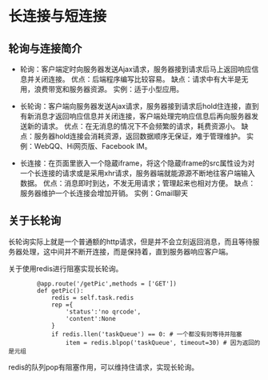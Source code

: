 # 长连接与短连接

## 轮询与连接简介
- 轮询：客户端定时向服务器发送Ajax请求，服务器接到请求后马上返回响应信息并关闭连接。
优点：后端程序编写比较容易。
缺点：请求中有大半是无用，浪费带宽和服务器资源。
实例：适于小型应用。


- 长轮询：客户端向服务器发送Ajax请求，服务器接到请求后hold住连接，直到有新消息才返回响应信息并关闭连接，客户端处理完响应信息后再向服务器发送新的请求。
优点：在无消息的情况下不会频繁的请求，耗费资源小。
缺点：服务器hold连接会消耗资源，返回数据顺序无保证，难于管理维护。
实例：WebQQ、Hi网页版、Facebook IM。


- 长连接：在页面里嵌入一个隐蔵iframe，将这个隐蔵iframe的src属性设为对一个长连接的请求或是采用xhr请求，服务器端就能源源不断地往客户端输入数据。
优点：消息即时到达，不发无用请求；管理起来也相对方便。
缺点：服务器维护一个长连接会增加开销。
实例：Gmail聊天


## 关于长轮询
长轮询实际上就是一个普通额的http请求，但是并不会立刻返回消息，而且等待服务器处理，这中间并不断开连接，而是保持着，直到服务器响应客户端。

关于使用redis进行阻塞实现长轮询。
```
        @app.route('/getPic',methods = ['GET'])
        def getPic():
            redis = self.task.redis
            rep ={
                'status':'no qrcode',
                'content':None
            }
            if redis.llen('taskQueue') == 0: # 一个都没有则等待并阻塞
                item = redis.blpop('taskQueue', timeout=30) # 因为返回的是元组
```
redis的队列pop有阻塞作用，可以维持住请求，实现长轮询。
